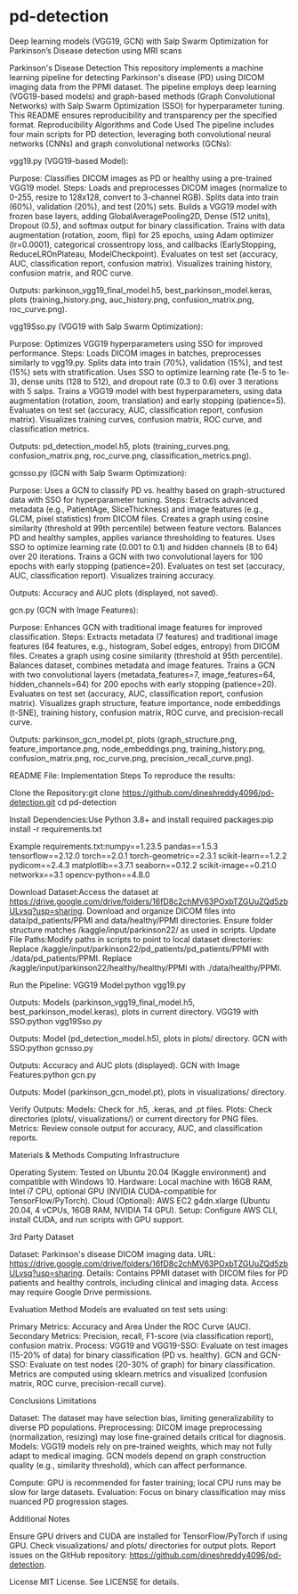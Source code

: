 # pd-detection
Deep learning models (VGG19, GCN) with Salp Swarm Optimization for Parkinson’s Disease detection using MRI scans


Parkinson's Disease Detection
This repository implements a machine learning pipeline for detecting Parkinson's disease (PD) using DICOM imaging data from the PPMI dataset. The pipeline employs deep learning (VGG19-based models) and graph-based methods (Graph Convolutional Networks) with Salp Swarm Optimization (SSO) for hyperparameter tuning. This README ensures reproducibility and transparency per the specified format.
Reproducibility
Algorithms and Code Used
The pipeline includes four main scripts for PD detection, leveraging both convolutional neural networks (CNNs) and graph convolutional networks (GCNs):

vgg19.py (VGG19-based Model):

Purpose: Classifies DICOM images as PD or healthy using a pre-trained VGG19 model.
Steps:
Loads and preprocesses DICOM images (normalize to 0-255, resize to 128x128, convert to 3-channel RGB).
Splits data into train (60%), validation (20%), and test (20%) sets.
Builds a VGG19 model with frozen base layers, adding GlobalAveragePooling2D, Dense (512 units), Dropout (0.5), and softmax output for binary classification.
Trains with data augmentation (rotation, zoom, flip) for 25 epochs, using Adam optimizer (lr=0.0001), categorical crossentropy loss, and callbacks (EarlyStopping, ReduceLROnPlateau, ModelCheckpoint).
Evaluates on test set (accuracy, AUC, classification report, confusion matrix).
Visualizes training history, confusion matrix, and ROC curve.


Outputs: parkinson_vgg19_final_model.h5, best_parkinson_model.keras, plots (training_history.png, auc_history.png, confusion_matrix.png, roc_curve.png).


vgg19Sso.py (VGG19 with Salp Swarm Optimization):

Purpose: Optimizes VGG19 hyperparameters using SSO for improved performance.
Steps:
Loads DICOM images in batches, preprocesses similarly to vgg19.py.
Splits data into train (70%), validation (15%), and test (15%) sets with stratification.
Uses SSO to optimize learning rate (1e-5 to 1e-3), dense units (128 to 512), and dropout rate (0.3 to 0.6) over 3 iterations with 5 salps.
Trains a VGG19 model with best hyperparameters, using data augmentation (rotation, zoom, translation) and early stopping (patience=5).
Evaluates on test set (accuracy, AUC, classification report, confusion matrix).
Visualizes training curves, confusion matrix, ROC curve, and classification metrics.


Outputs: pd_detection_model.h5, plots (training_curves.png, confusion_matrix.png, roc_curve.png, classification_metrics.png).


gcnsso.py (GCN with Salp Swarm Optimization):

Purpose: Uses a GCN to classify PD vs. healthy based on graph-structured data with SSO for hyperparameter tuning.
Steps:
Extracts advanced metadata (e.g., PatientAge, SliceThickness) and image features (e.g., GLCM, pixel statistics) from DICOM files.
Creates a graph using cosine similarity (threshold at 99th percentile) between feature vectors.
Balances PD and healthy samples, applies variance thresholding to features.
Uses SSO to optimize learning rate (0.001 to 0.1) and hidden channels (8 to 64) over 20 iterations.
Trains a GCN with two convolutional layers for 100 epochs with early stopping (patience=20).
Evaluates on test set (accuracy, AUC, classification report).
Visualizes training accuracy.


Outputs: Accuracy and AUC plots (displayed, not saved).


gcn.py (GCN with Image Features):

Purpose: Enhances GCN with traditional image features for improved classification.
Steps:
Extracts metadata (7 features) and traditional image features (64 features, e.g., histogram, Sobel edges, entropy) from DICOM files.
Creates a graph using cosine similarity (threshold at 95th percentile).
Balances dataset, combines metadata and image features.
Trains a GCN with two convolutional layers (metadata_features=7, image_features=64, hidden_channels=64) for 200 epochs with early stopping (patience=20).
Evaluates on test set (accuracy, AUC, classification report, confusion matrix).
Visualizes graph structure, feature importance, node embeddings (t-SNE), training history, confusion matrix, ROC curve, and precision-recall curve.


Outputs: parkinson_gcn_model.pt, plots (graph_structure.png, feature_importance.png, node_embeddings.png, training_history.png, confusion_matrix.png, roc_curve.png, precision_recall_curve.png).



README File: Implementation Steps
To reproduce the results:

Clone the Repository:git clone https://github.com/dineshreddy4096/pd-detection.git
cd pd-detection


Install Dependencies:Use Python 3.8+ and install required packages:pip install -r requirements.txt

Example requirements.txt:numpy==1.23.5
pandas==1.5.3
tensorflow==2.12.0
torch==2.0.1
torch-geometric==2.3.1
scikit-learn==1.2.2
pydicom==2.4.3
matplotlib==3.7.1
seaborn==0.12.2
scikit-image==0.21.0
networkx==3.1
opencv-python==4.8.0


Download Dataset:Access the dataset at https://drive.google.com/drive/folders/16fD8c2chMV63POxbTZGUuZQd5zbULvsq?usp=sharing. Download and organize DICOM files into data/pd_patients/PPMI and data/healthy/PPMI directories. Ensure folder structure matches /kaggle/input/parkinson22/ as used in scripts.
Update File Paths:Modify paths in scripts to point to local dataset directories:
Replace /kaggle/input/parkinson22/pd_patients/pd_patients/PPMI with ./data/pd_patients/PPMI.
Replace /kaggle/input/parkinson22/healthy/healthy/PPMI with ./data/healthy/PPMI.


Run the Pipeline:
VGG19 Model:python vgg19.py

Outputs: Models (parkinson_vgg19_final_model.h5, best_parkinson_model.keras), plots in current directory.
VGG19 with SSO:python vgg19Sso.py

Outputs: Model (pd_detection_model.h5), plots in plots/ directory.
GCN with SSO:python gcnsso.py

Outputs: Accuracy and AUC plots (displayed).
GCN with Image Features:python gcn.py

Outputs: Model (parkinson_gcn_model.pt), plots in visualizations/ directory.


Verify Outputs:
Models: Check for .h5, .keras, and .pt files.
Plots: Check directories (plots/, visualizations/) or current directory for PNG files.
Metrics: Review console output for accuracy, AUC, and classification reports.



Materials & Methods
Computing Infrastructure

Operating System: Tested on Ubuntu 20.04 (Kaggle environment) and compatible with Windows 10.
Hardware: Local machine with 16GB RAM, Intel i7 CPU, optional GPU (NVIDIA CUDA-compatible for TensorFlow/PyTorch).
Cloud (Optional): AWS EC2 g4dn.xlarge (Ubuntu 20.04, 4 vCPUs, 16GB RAM, NVIDIA T4 GPU).
Setup: Configure AWS CLI, install CUDA, and run scripts with GPU support.



3rd Party Dataset

Dataset: Parkinson's disease DICOM imaging data.
URL: https://drive.google.com/drive/folders/16fD8c2chMV63POxbTZGUuZQd5zbULvsq?usp=sharing.
Details: Contains PPMI dataset with DICOM files for PD patients and healthy controls, including clinical and imaging data. Access may require Google Drive permissions.

Evaluation Method
Models are evaluated on test sets using:

Primary Metrics: Accuracy and Area Under the ROC Curve (AUC).
Secondary Metrics: Precision, recall, F1-score (via classification report), confusion matrix.
Process:
VGG19 and VGG19-SSO: Evaluate on test images (15-20% of data) for binary classification (PD vs. healthy).
GCN and GCN-SSO: Evaluate on test nodes (20-30% of graph) for binary classification.
Metrics are computed using sklearn.metrics and visualized (confusion matrix, ROC curve, precision-recall curve).



Conclusions
Limitations

Dataset: The dataset may have selection bias, limiting generalizability to diverse PD populations.
Preprocessing: DICOM image preprocessing (normalization, resizing) may lose fine-grained details critical for diagnosis.
Models:
VGG19 models rely on pre-trained weights, which may not fully adapt to medical imaging.
GCN models depend on graph construction quality (e.g., similarity threshold), which can affect performance.


Compute: GPU is recommended for faster training; local CPU runs may be slow for large datasets.
Evaluation: Focus on binary classification may miss nuanced PD progression stages.

Additional Notes

Ensure GPU drivers and CUDA are installed for TensorFlow/PyTorch if using GPU.
Check visualizations/ and plots/ directories for output plots.
Report issues on the GitHub repository: https://github.com/dineshreddy4096/pd-detection.

License
MIT License. See LICENSE for details.
